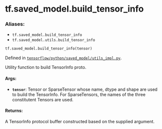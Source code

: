 <div itemscope itemtype="http://developers.google.com/ReferenceObject">
<meta itemprop="name" content="tf.saved_model.build_tensor_info" />
<meta itemprop="path" content="Stable" />
</div>

# tf.saved_model.build_tensor_info

### Aliases:

* `tf.saved_model.build_tensor_info`
* `tf.saved_model.utils.build_tensor_info`

``` python
tf.saved_model.build_tensor_info(tensor)
```



Defined in [`tensorflow/python/saved_model/utils_impl.py`](/code/stable/tensorflow/python/saved_model/utils_impl.py).

Utility function to build TensorInfo proto.

#### Args:

* <b>`tensor`</b>: Tensor or SparseTensor whose name, dtype and shape are used to
      build the TensorInfo. For SparseTensors, the names of the three
      constitutent Tensors are used.


#### Returns:

A TensorInfo protocol buffer constructed based on the supplied argument.